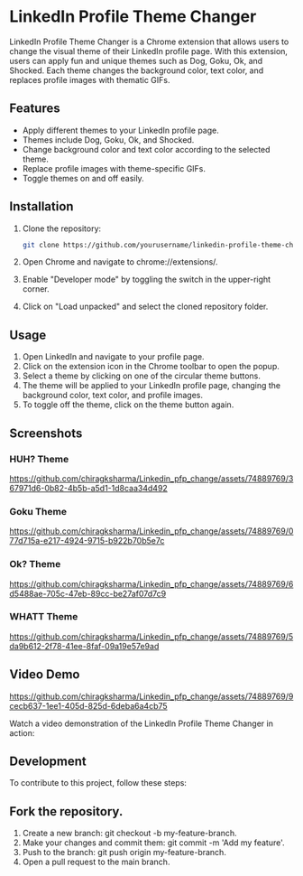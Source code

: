 # LinkedIn Profile Theme Changer

LinkedIn Profile Theme Changer is a Chrome extension that allows users to change the visual theme of their LinkedIn profile page. With this extension, users can apply fun and unique themes such as Dog, Goku, Ok, and Shocked. Each theme changes the background color, text color, and replaces profile images with thematic GIFs.

## Features

- Apply different themes to your LinkedIn profile page.
- Themes include Dog, Goku, Ok, and Shocked.
- Change background color and text color according to the selected theme.
- Replace profile images with theme-specific GIFs.
- Toggle themes on and off easily.

## Installation

1. Clone the repository:
   ```bash
   git clone https://github.com/yourusername/linkedin-profile-theme-changer.git
   ```

2. Open Chrome and navigate to chrome://extensions/.

3. Enable "Developer mode" by toggling the switch in the upper-right corner.

4. Click on "Load unpacked" and select the cloned repository folder.

## Usage

1. Open LinkedIn and navigate to your profile page.
2. Click on the extension icon in the Chrome toolbar to open the popup.
3. Select a theme by clicking on one of the circular theme buttons.
4. The theme will be applied to your LinkedIn profile page, changing the background color, text color, and profile images.
5. To toggle off the theme, click on the theme button again.

## Screenshots

### HUH? Theme

https://github.com/chiragksharma/Linkedin_pfp_change/assets/74889769/367971d6-0b82-4b5b-a5d1-1d8caa34d492

### Goku Theme

https://github.com/chiragksharma/Linkedin_pfp_change/assets/74889769/077d715a-e217-4924-9715-b922b70b5e7c

### Ok? Theme

https://github.com/chiragksharma/Linkedin_pfp_change/assets/74889769/6d5488ae-705c-47eb-89cc-be27af07d7c9

### WHATT Theme

https://github.com/chiragksharma/Linkedin_pfp_change/assets/74889769/5da9b612-2f78-41ee-8faf-09a19e57e9ad


## Video Demo 

https://github.com/chiragksharma/Linkedin_pfp_change/assets/74889769/9cecb637-1ee1-405d-825d-6deba6a4cb75


Watch a video demonstration of the LinkedIn Profile Theme Changer in action:


## Development

To contribute to this project, follow these steps:

## Fork the repository.

1. Create a new branch: git checkout -b my-feature-branch.
2. Make your changes and commit them: git commit -m 'Add my feature'.
3. Push to the branch: git push origin my-feature-branch.
4. Open a pull request to the main branch.

